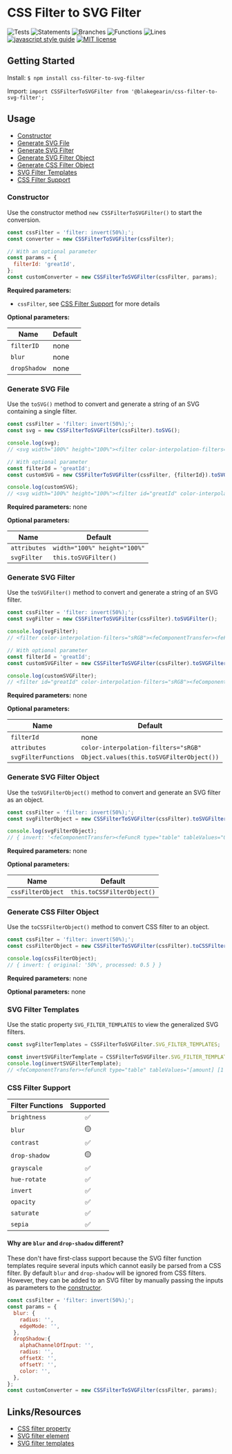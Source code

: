 # CSS Filter to SVG Filter

![Tests](https://img.shields.io/badge/tests-mocha-brightgreen)
![Statements](https://img.shields.io/badge/statements-100%25-brightgreen.svg?style=flat)
![Branches](https://img.shields.io/badge/branches-100%25-brightgreen.svg?style=flat)
![Functions](https://img.shields.io/badge/functions-100%25-brightgreen.svg?style=flat)
![Lines](https://img.shields.io/badge/lines-100%25-brightgreen.svg?style=flat)
[![javascript style guide](https://img.shields.io/badge/code_style-standard-brightgreen.svg)](https://standardjs.com)
[![MIT license](https://img.shields.io/badge/license-MIT-blue.svg)](LICENSE)

## Getting Started

Install: `$ npm install css-filter-to-svg-filter`

Import: `import CSSFilterToSVGFilter from '@blakegearin/css-filter-to-svg-filter';`

## Usage

- [Constructor](#constructor)
- [Generate SVG File](#generate-svg-file)
- [Generate SVG Filter](#generate-svg-filter)
- [Generate SVG Filter Object](#generate-svg-filter-object)
- [Generate CSS Filter Object](#generate-css-filter-object)
- [SVG Filter Templates](#svg-filter-templates)
- [CSS Filter Support](#css-filter-support)

### Constructor

Use the constructor method `new CSSFilterToSVGFilter()` to start the conversion.

```javascript
const cssFilter = 'filter: invert(50%);';
const converter = new CSSFilterToSVGFilter(cssFilter);

// With an optional parameter
const params = {
  filterId: 'greatId',
};
const customConverter = new CSSFilterToSVGFilter(cssFilter, params);
```

**Required parameters:**

- `cssFilter`, see [CSS Filter Support](#css-filter-support) for more details

**Optional parameters:**

|Name        |Default|
|------------|-------|
|`filterID`  |none   |
|`blur`      |none   |
|`dropShadow`|none   |

### Generate SVG File

Use the `toSVG()` method to convert and generate a string of an SVG containing a single filter.

```javascript
const cssFilter = 'filter: invert(50%);';
const svg = new CSSFilterToSVGFilter(cssFilter).toSVG();

console.log(svg);
// <svg width="100%" height="100%"><filter color-interpolation-filters="sRGB"><feComponentTransfer><feFuncR type="table" tableValues="0.5 0.5"/><feFuncG type="table" tableValues="0.5 0.5"/><feFuncB type="table" tableValues="0.5 0.5"/></feComponentTransfer></filter></svg>

// With optional parameter
const filterId = 'greatId';
const customSVG = new CSSFilterToSVGFilter(cssFilter, {filterId}).toSVG();

console.log(customSVG);
// <svg width="100%" height="100%"><filter id="greatId" color-interpolation-filters="sRGB"><feComponentTransfer><feFuncR type="table" tableValues="0.5 0.5"/><feFuncG type="table" tableValues="0.5 0.5"/><feFuncB type="table" tableValues="0.5 0.5"/></feComponentTransfer></filter></svg>
```

**Required parameters:** none

**Optional parameters:**

|Name                |Default                     |
|--------------------|----------------------------|
|`attributes`        |`width="100%" height="100%"`|
|`svgFilter`         |`this.toSVGFilter()`        |

### Generate SVG Filter

Use the `toSVGFilter()` method to convert and generate a string of an SVG filter.

```javascript
const cssFilter = 'filter: invert(50%);';
const svgFilter = new CSSFilterToSVGFilter(cssFilter).toSVGFilter();

console.log(svgFilter);
// <filter color-interpolation-filters="sRGB"><feComponentTransfer><feFuncR type="table" tableValues="0.5 0.5"/><feFuncG type="table" tableValues="0.5 0.5"/><feFuncB type="table" tableValues="0.5 0.5"/></feComponentTransfer></filter>

// With optional parameter
const filterId = 'greatId';
const customSVGFilter = new CSSFilterToSVGFilter(cssFilter).toSVGFilter({filterId});

console.log(customSVGFilter);
// <filter id="greatId" color-interpolation-filters="sRGB"><feComponentTransfer><feFuncR type="table" tableValues="0.5 0.5"/><feFuncG type="table" tableValues="0.5 0.5"/><feFuncB type="table" tableValues="0.5 0.5"/></feComponentTransfer></filter>
```

**Required parameters:** none

**Optional parameters:**

|Name                |Default                                  |
|--------------------|-----------------------------------------|
|`filterId`          |none                                     |
|`attributes`        |`color-interpolation-filters="sRGB"`     |
|`svgFilterFunctions`|`Object.values(this.toSVGFilterObject())`|

### Generate SVG Filter Object

Use the `toSVGFilterObject()` method to convert and generate an SVG filter as an object.

```javascript
const cssFilter = 'filter: invert(50%);';
const svgFilterObject = new CSSFilterToSVGFilter(cssFilter).toSVGFilterObject();

console.log(svgFilterObject);
// { invert: '<feComponentTransfer><feFuncR type="table" tableValues="0.5 0.5"/><feFuncG type="table" tableValues="0.5 0.5"/><feFuncB type="table" tableValues="0.5 0.5"/></feComponentTransfer>' }
```

**Required parameters:** none

**Optional parameters:**

|Name             |Default                   |
|-----------------|--------------------------|
|`cssFilterObject`|`this.toCSSFilterObject()`|

### Generate CSS Filter Object

Use the `toCSSFilterObject()` method to convert CSS filter to an object.

```javascript
const cssFilter = 'filter: invert(50%);';
const cssFilterObject = new CSSFilterToSVGFilter(cssFilter).toCSSFilterObject();

console.log(cssFilterObject);
// { invert: { original: '50%', processed: 0.5 } }
```

**Required parameters:** none

**Optional parameters:** none

### SVG Filter Templates

Use the static property `SVG_FILTER_TEMPLATES` to view the generalized SVG filters.

```javascript
const svgFilterTemplates = CSSFilterToSVGFilter.SVG_FILTER_TEMPLATES;

const invertSVGFilterTemplate = CSSFilterToSVGFilter.SVG_FILTER_TEMPLATES['invert']['template'];
console.log(invertSVGFilterTemplate);
// <feComponentTransfer><feFuncR type="table" tableValues="[amount] [1 - amount]"/><feFuncG type="table" tableValues="[amount] [1 - amount]"/><feFuncB type="table" tableValues="[amount] [1 - amount]"/></feComponentTransfer>'
```

### CSS Filter Support

|Filter Functions|Supported|
|----------------|:-------:|
|`brightness`    |✅       |
|`blur`          |🟡       |
|`contrast`      |✅       |
|`drop-shadow`   |🟡       |
|`grayscale`     |✅       |
|`hue-rotate`    |✅       |
|`invert`        |✅       |
|`opacity`       |✅       |
|`saturate`      |✅       |
|`sepia`         |✅       |

#### Why are `blur` and `drop-shadow` different?

These don't have first-class support because the SVG filter function templates require several inputs which cannot easily be parsed from a CSS filter. By default `blur` and `drop-shadow` will be ignored from CSS filters. However, they can be added to an SVG filter by manually passing the inputs as parameters to the [constructor](#constructor).

```javascript
const cssFilter = 'filter: invert(50%);';
const params = {
  blur: {
    radius: '',
    edgeMode: '',
  },
  dropShadow:{
    alphaChannelOfInput: '',
    radius: '',
    offsetX: '',
    offsetY: '',
    color: '',
  },
};
const customConverter = new CSSFilterToSVGFilter(cssFilter, params);
```

## Links/Resources

- [CSS filter property](https://developer.mozilla.org/en-US/docs/Web/CSS/filter)
- [SVG filter element](https://developer.mozilla.org/en-US/docs/Web/SVG/Element/filter)
- [SVG filter templates](https://www.w3.org/TR/filter-effects-1/#FilterPrimitiveRepresentation)
